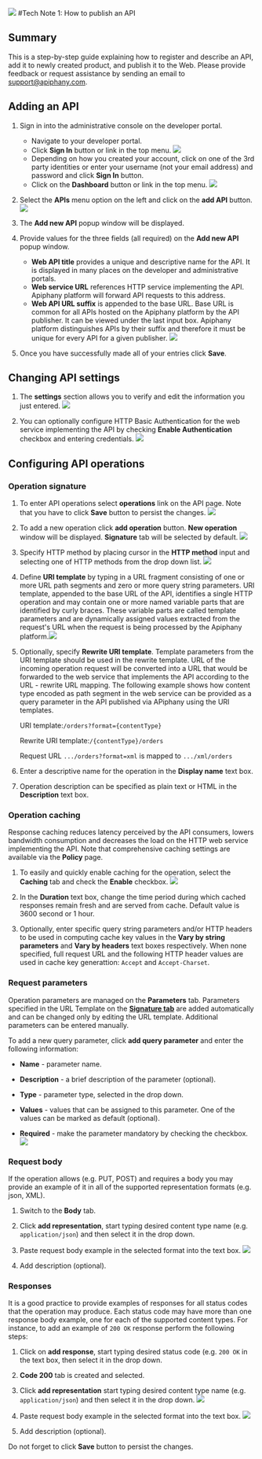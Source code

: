 ![](https://github.com/apiphany/documentation/blob/master/images/logo.png?raw=true)
#Tech Note 1: How to publish an API

## Summary
This is a step-by-step guide explaining how to register and describe an API, add it to newly created product, and publish it to the Web. Please provide feedback or request assistance by sending an email to [support@apiphany.com](mailto:support@apiphany.com).

## Adding an API
1. Sign in into the administrative console on the developer portal.
	- Navigate to your developer portal.
	- Click **Sign In** button or link in the top menu. ![](https://github.com/apiphany/documentation/blob/master/images/tn01_01_signin.png?raw=true)
	- Depending on how you created your account, click on one of the 3rd party identities or enter your username (not your email address) and password and click **Sign In** button.
	- Click on the **Dashboard** button or link in the top menu. ![](https://github.com/apiphany/documentation/blob/master/images/tn01_02_dashboard.png?raw=true)

2. Select the **APIs** menu option on the left and click on the **add API** button. ![](https://github.com/apiphany/documentation/blob/master/images/tn01_03_addapi.png?raw=true)

3. The **Add new API** popup window will be displayed. 

4. Provide values for the three fields (all required) on the **Add new API** popup window.
	- **Web API title** provides a unique and descriptive name for the API. It is displayed in many places on the developer and administrative portals.
	- **Web service URL** references HTTP service implementing the API. Apiphany platform will forward API requests to this address.
	- **Web API URL suffix** is appended to the base URL. Base URL is common for all APIs hosted on the Apiphany platform by the API publisher. It can be viewed under the last input box. Apiphany platform distinguishes APIs by their suffix and therefore it must be unique for every API for a given publisher. ![](https://github.com/apiphany/documentation/blob/master/images/tn01_04_new_api.png?raw=true)

5. Once you have successfully made all of your entries click **Save**.
 
## Changing API settings

1. The **settings** section allows you to verify and edit the information you just entered. ![](https://github.com/apiphany/documentation/blob/master/images/tn01_06_settings.png?raw=true)

2. You can optionally configure HTTP Basic Authentication for the web service implementing the API by checking **Enable Authentication** checkbox and entering credentials. ![](https://github.com/apiphany/documentation/blob/master/images/tn01_07_authentication.png?raw=true)
 
## Configuring API operations

### <a id="url_template"></a> Operation signature
1. To enter API operations select **operations** link on the API page. Note that you have to click **Save** button to persist the changes. ![](https://github.com/apiphany/documentation/blob/master/images/tn01_08_operations.png?raw=true)

2. To add a new operation click **add operation** button. **New operation** window will be displayed. **Signature** tab will be selected by default. ![](https://github.com/apiphany/documentation/blob/master/images/tn01_09_operation_signature.png?raw=true)

3. Specify HTTP method by placing cursor in the **HTTP method** input and selecting one of HTTP methods from the drop down list. ![](https://github.com/apiphany/documentation/blob/master/images/tn01_10_http_method.png?raw=true)
 
4. Define **URI template** by typing in a URL fragment consisting of one or more URL path segments and zero or more query string parameters. URI template, appended to the base URL of the API, identifies a single HTTP operation and may contain one or more named variable parts that are identified by curly braces. These variable parts are called template parameters and are dynamically assigned values extracted from the request's URL when the request is being processed by the Apiphany platform.![](https://github.com/apiphany/documentation/blob/master/images/tn01_11_uri_template.png?raw=true)

5. Optionally, specify **Rewrite URI template**. Template parameters from the URI template should be used in the rewrite template. URL of the incoming operation request will be converted into a URL that would be forwarded to the web service that implements the API according to the URL - rewrite URL mapping. The following example shows how content type encoded as path segment in the web service can be provided as a query parameter in the API published via APiphany using the URI templates.
	
	URI template:`/orders?format={contentType}`
	
	Rewrite URI template:`/{contentType}/orders`
	
	Request URL `.../orders?format=xml` is mapped to `.../xml/orders`

5. Enter a descriptive name for the operation in the **Display name** text box.

6. Operation description can be specified as plain text or HTML in the **Description** text box.
 
### Operation caching
Response caching reduces latency perceived by the API consumers, lowers bandwidth consumption and decreases the load on the HTTP web service implementing the API. Note that comprehensive caching settings are available via the **Policy** page.
 
1. To easily and quickly enable caching for the operation, select the **Caching** tab and check the **Enable** checkbox. ![](https://github.com/apiphany/documentation/blob/master/images/tn01_12_enable_cache.png?raw=true)

2. In the **Duration** text box, change the time period during which cached responses remain fresh and are served from cache. Default value is 3600 second or 1 hour.

3. Optionally, enter specific query string parameters and/or HTTP headers to be used in computing cache key values in the **Vary by string parameters** and **Vary by headers** text boxes respectively. When none specified, full request URL and the following HTTP header values are used in cache key generattion: `Accept` and `Accept-Charset`. 

### Request parameters
Operation parameters are managed on the **Parameters** tab. Parameters specified in the URL Template on the [**Signature tab**](#url_template) are added automatically and can be changed only by editing the URL template. Additional parameters can be entered manually.

To add a new query parameter, click **add query parameter** and enter the following information:

- **Name** - parameter name.

- **Description** - a brief description of the parameter (optional).

- **Type** - parameter type, selected in the drop down.

- **Values** - values that can be assigned to this parameter. One of the values can be marked as default (optional).

- **Required** - make the parameter mandatory by checking the checkbox. ![](https://github.com/apiphany/documentation/blob/master/images/tn01_13_request_parameters.png?raw=true)

### Request body
If the operation allows (e.g. PUT, POST) and requires a body you may provide an example of it in all of the supported representation formats (e.g. json, XML). 

1. Switch to the **Body** tab.

2. Click **add representation**, start typing desired content type name (e.g. `application/json`) and then select it in the drop down.

3. Paste request body example in the selected format into the text box. ![](https://github.com/apiphany/documentation/blob/master/images/tn01_14_request_body.PNG?raw=true)

4. Add description (optional).

### Responses
It is a good practice to provide examples of responses for all status codes that the operation may produce. Each status code may have more than one response body example, one for each of the supported content types. For instance, to add an example of `200 OK` response perform the following steps:

1. Click on **add response**, start typing desired status code (e.g. `200 OK` in the text box, then select it in the drop down.

2. **Code 200** tab is created and selected.

2. Click **add representation** start typing desired content type name (e.g. `application/json`) and then select it in the drop down. ![](https://github.com/apiphany/documentation/blob/master/images/tn01_15_response_body_content_type.png?raw=true)

3. Paste request body example in the selected format into the text box. ![](https://github.com/apiphany/documentation/blob/master/images/tn01_16_response_body.png?raw=true) 

4. Add description (optional).

Do not forget to click **Save** button to persist the changes.
